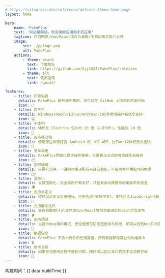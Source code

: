 ```yaml
---
# https://vitepress.dev/reference/default-theme-home-page
layout: home

hero:
    name: 'PakePlus'
    text: '何必是网站，秒变桌面应用和手机应用'
    tagline: 打包网页/Vue/React项目为桌面/手机应用只需几分钟
    image:
        src: ./pplogo.png
        alt: PakePlus
    actions:
        - theme: brand
          text: 下载地址
          link: https://github.com/Sjj1024/PakePlus/releases
        - theme: alt
          text: 使用指南
          link: /guide/

features:
    - title: 开源免费
      details: PakePlus 是开源免费的，你可以在 GitHub 上找到它的源代码
      icon: 🐙
    - title: 跨平台
      details: Windows/macOS/Linux/Android/iOS等常用操作系统全支持
      icon: 💻
    - title: 小体积
      details: 体积比 Electron 包小约 20 倍（小于5M!），性能快 10 倍
      icon: 🚀
    - title: 支持移动端
      details: 使用原生框架打包 Android 和 iOS APP，比Tauri2体积更小更快
      icon: 📲
    - title: 简单易用
      details: PakePlus界面化易于操作使用，只需要点点点即可完成所有操作
      icon: 📦
    - title: 同时编译
      details: 只需几分钟，一键同时编译所有平台安装包，不用再为环境和时间焦虑
      icon: 🧘‍♀️
    - title: 国际化
      details: 支持国际化，对全球用户都友好，并且会自动跟随你的电脑系统语言
      icon: 🌍
    - title: 支持自定义
      details: 你可以自定义应用图标、应用名称(支持中文)，支持注入JavaScript代码
      icon: 🎨
    - title: 支持静态文件
      details: 支持将静态html文件或Vue/React等项目编译后的dist打包发布
      icon: 🍀
    - title: 支持调试
      details: 支持debug调试模式，无论是预览阶段还是发布阶段，都可以找到bug并消灭bug
      icon: 🐞
    - title: 数据安全
      details: PakePlus 不会上传你的任何数据，所有数据都保存在你的电脑上
      icon: 🔒
    - title: 技术支持
      details: 如果在你使用过程中遇到问题，随时可以加入我们的技术交流群咨询
      icon: 💬
---
```


<div :class="$style.buildInfo">
    <span :class="$style.buildTime">构建时间：{{ data.buildTime }}</span>
</div>

<script setup>
import { data } from './static/js/buildtime.data.ts'
</script>

<style module>

.buildInfo{
    display: flex;
    flex-direction: row;
    justify-content: flex-end;
    margin-top: 20px;
}

.buildTime{
    color: gray;
}
</style>
